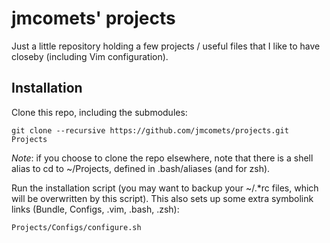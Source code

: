 jmcomets' projects
==================

Just a little repository holding a few projects / useful files
that I like to have closeby (including Vim configuration).

Installation
------------

Clone this repo, including the submodules:

    git clone --recursive https://github.com/jmcomets/projects.git Projects

_Note_: if you choose to clone the repo elsewhere, note that there is a
shell alias to cd to ~/Projects, defined in .bash/aliases (and for zsh).

Run the installation script (you may want to backup your ~/.*rc files,
which will be overwritten by this script). This also sets up some extra
symbolink links (Bundle, Configs, .vim, .bash, .zsh):

    Projects/Configs/configure.sh
